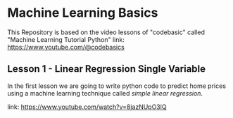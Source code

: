 # Machine Learning Basics

This Repository is based on the video lessons of "codebasic" called "Machine Learning Tutorial Python"
link:  https://www.youtube.com/@codebasics 

## Lesson 1 - Linear Regression Single Variable

In the first lesson we are going to write python code to predict home prices using a machine learning technique called *simple linear regression*.

link: https://www.youtube.com/watch?v=8jazNUpO3lQ